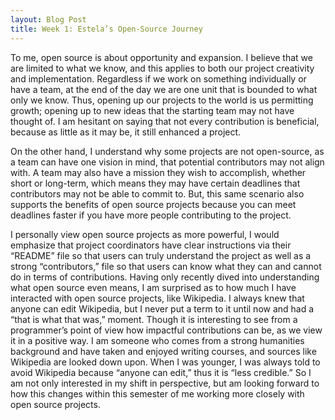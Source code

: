 ```yaml
---
layout: Blog Post
title: Week 1: Estela’s Open-Source Journey
---
```



To me, open source is about opportunity and expansion. I believe that we are limited to what we know, and this applies to both our project creativity and implementation. Regardless if we work on something individually or have a team, at the end of the day we are one unit that is bounded to what only we know. Thus, opening up our projects to the world is us permitting growth; opening up to new ideas that the starting team may not have thought of. I am hesitant on saying that not every contribution is beneficial, because as little as it may be, it still enhanced a project. 


On the other hand, I understand why some projects are not open-source, as a team can have one vision in mind, that potential contributors may not align with. A team may also have a mission they wish to accomplish, whether short or long-term, which means they may have certain deadlines that contributors may not be able to commit to. But, this same scenario also supports the benefits of open source projects because you can meet deadlines faster if you have more people contributing to the project. 

<!--more-->


I personally view open source projects as more powerful, I would emphasize that project coordinators have clear instructions via their “README” file so that users can truly understand the project as well as a strong “contributors,” file so that users can know what they can and cannot do in terms of contributions. 
Having only recently dived into understanding what open source even means, I am surprised as to how much I have interacted with open source projects, like Wikipedia. I always knew that anyone can edit Wikipedia, but I never put a term to it until now and had a “that is what that was,” moment. Though it is interesting to see from a programmer’s point of view how impactful contributions can be, as we view it in a positive way. I am someone who comes from a strong humanities background and have taken and enjoyed writing courses, and sources like Wikipedia are looked down upon. When I was younger, I was always told to avoid Wikipedia because “anyone can edit,” thus it is “less credible.” So I am not only interested in my shift in perspective, but am looking forward to how this changes within this semester of me working more closely with open source projects. 
